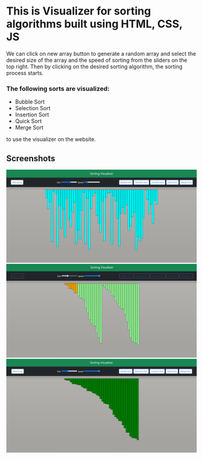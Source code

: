 # This is Visualizer for sorting algorithms built using HTML, CSS, JS
We can click on new array button to generate a random array and select the desired size of the array and the speed of sorting from the sliders on the top right.
Then by clicking on the desired sorting algorithm, the sorting process starts.

### The following sorts are visualized:
- Bubble Sort 
- Selection Sort
- Insertion Sort
- Quick Sort
- Merge Sort

 to use the visualizer on the website.
## Screenshots
<img src="image_1.png"> <br/>
<img src="image_2.png"> <br/>
<img src="image_3.png"> <br/>
